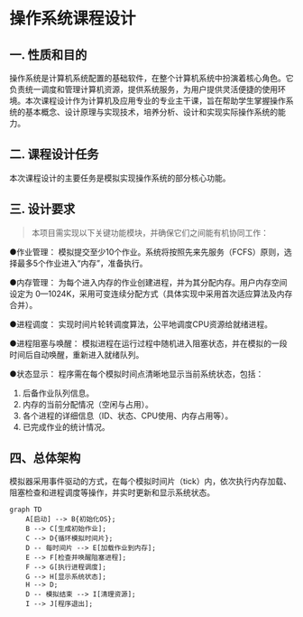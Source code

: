 # 操作系统课程设计

## 一. 性质和目的
操作系统是计算机系统配置的基础软件，在整个计算机系统中扮演着核心角色。它负责统一调度和管理计算机资源，提供系统服务，为用户提供灵活便捷的使用环境。本次课程设计作为计算机及应用专业的专业主干课，旨在帮助学生掌握操作系统的基本概念、设计原理与实现技术，培养分析、设计和实现实际操作系统的能力。

## 二. 课程设计任务
本次课程设计的主要任务是模拟实现操作系统的部分核心功能。

## 三. 设计要求
> 本项目需实现以下关键功能模块，并确保它们之间能有机协同工作：

●作业管理： 模拟提交至少10个作业。系统将按照先来先服务（FCFS）原则，选择最多5个作业进入“内存”，准备执行。

●内存管理： 为每个进入内存的作业创建进程，并为其分配内存。用户内存空间设定为 0—1024K，采用可变连续分配方式（具体实现中采用首次适应算法及内存合并）。

●进程调度： 实现时间片轮转调度算法，公平地调度CPU资源给就绪进程。

●进程阻塞与唤醒： 模拟进程在运行过程中随机进入阻塞状态，并在模拟的一段时间后自动唤醒，重新进入就绪队列。

●状态显示： 程序需在每个模拟时间点清晰地显示当前系统状态，包括：
1. 后备作业队列信息。
2. 内存的当前分配情况（空闲与占用）。
3. 各个进程的详细信息（ID、状态、CPU使用、内存占用等）。
4. 已完成作业的统计情况。

## 四、总体架构
模拟器采用事件驱动的方式，在每个模拟时间片（tick）内，依次执行内存加载、阻塞检查和进程调度等操作，并实时更新和显示系统状态。

```
graph TD
    A[启动] --> B{初始化OS};
    B --> C[生成初始作业];
    C --> D{循环模拟时间片};
    D -- 每时间片 --> E[加载作业到内存];
    E --> F[检查并唤醒阻塞进程];
    F --> G[执行进程调度];
    G --> H[显示系统状态];
    H --> D;
    D -- 模拟结束 --> I[清理资源];
    I --> J[程序退出];
```
